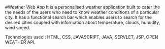 #Weather Web App
It is a personalised weather application built to cater the the needs of the users who need to know weather conditions of a particular city. It has a functional search bar which enables users to search for the desired cities coupled with information about temperature, clouds, humidity, wind speed.

Technologies used :
HTML, CSS, JAVASCRIPT, JAVA, SERVLET, JSP, OPEN WEATHER API.
